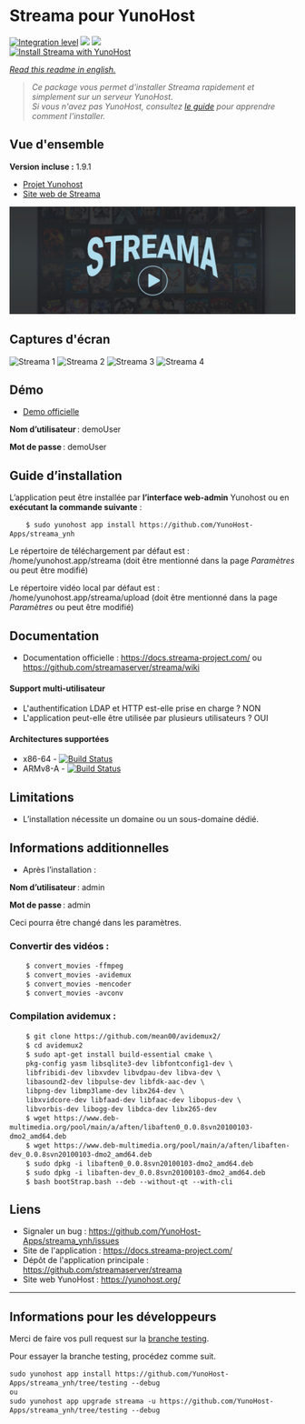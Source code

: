 # Streama pour YunoHost
[![Integration level](https://dash.yunohost.org/integration/streama.svg)](https://dash.yunohost.org/appci/app/streama) ![](https://ci-apps.yunohost.org/ci/badges/streama.status.svg) ![](https://ci-apps.yunohost.org/ci/badges/streama.maintain.svg)  
[![Install Streama with YunoHost](https://install-app.yunohost.org/install-with-yunohost.png)](https://install-app.yunohost.org/?app=streama)

*[Read this readme in english.](./README.md)* 

> *Ce package vous permet d'installer Streama rapidement et simplement sur un serveur YunoHost.  
Si vous n'avez pas YunoHost, consultez [le guide](https://yunohost.org/#/install) pour apprendre comment l'installer.*

## Vue d'ensemble

**Version incluse :** 1.9.1

- [Projet Yunohost](https://yunohost.org)
- [Site web de Streama](https://docs.streama-project.com/)

![](https://raw.githubusercontent.com/streamaserver/streama/master/design/banner2.png)


## Captures d'écran

![Streama 1](https://user-images.githubusercontent.com/51749973/96721582-9fb9f900-13ac-11eb-89b0-c20a6019c9c6.jpg)
![Streama 2](https://user-images.githubusercontent.com/51749973/96721578-9f216280-13ac-11eb-9f6c-94b4199f8eaf.jpg)
![Streama 3](https://user-images.githubusercontent.com/51749973/96721577-9f216280-13ac-11eb-935c-d083f4b010a2.jpg)
![Streama 4](https://user-images.githubusercontent.com/51749973/96721574-9df03580-13ac-11eb-9031-fb1c2dbfca9a.jpg)


## Démo


* [Demo officielle](https://streama.demo-version.net)

**Nom d’utilisateur** : demoUser

**Mot de passe** : demoUser



## Guide d’installation

  L’application peut être installée par **l’interface web-admin** Yunohost ou en **exécutant la commande suivante** :

        $ sudo yunohost app install https://github.com/YunoHost-Apps/streama_ynh
        
 
 Le répertoire de téléchargement par défaut est : /home/yunohost.app/streama (doit être mentionné dans la page *Paramètres* ou peut être modifié)
 
 Le répertoire vidéo local par défaut est : /home/yunohost.app/streama/upload (doit être mentionné dans la page *Paramètres* ou peut être modifié)
 

## Documentation

 * Documentation officielle : https://docs.streama-project.com/ ou https://github.com/streamaserver/streama/wiki


#### Support multi-utilisateur

* L'authentification LDAP et HTTP est-elle prise en charge ? NON
* L'application peut-elle être utilisée par plusieurs utilisateurs ? OUI

#### Architectures supportées

* x86-64 - [![Build Status](https://ci-apps.yunohost.org/ci/logsSTREAMA%20%28Apps%29.svg)](https://ci-apps.yunohost.org/ci/apps/streama/)
* ARMv8-A - [![Build Status](https://ci-apps-arm.yunohost.org/ci/logs/STREAMA%20%28Apps%29.svg)](https://ci-apps-arm.yunohost.org/ci/apps/streama/)

## Limitations

* L’installation nécessite un domaine ou un sous-domaine dédié.

## Informations additionnelles

* Après l’installation :

**Nom d’utilisateur** : admin

**Mot de passe** : admin

Ceci pourra être changé dans les paramètres.

### Convertir des vidéos :
 
        $ convert_movies -ffmpeg 
        $ convert_movies -avidemux
        $ convert_movies -mencoder
        $ convert_movies -avconv
        
### Compilation avidemux :

        $ git clone https://github.com/mean00/avidemux2/
        $ cd avidemux2
        $ sudo apt-get install build-essential cmake \
        pkg-config yasm libsqlite3-dev libfontconfig1-dev \
        libfribidi-dev libxvdev libvdpau-dev libva-dev \
        libasound2-dev libpulse-dev libfdk-aac-dev \
        libpng-dev libmp3lame-dev libx264-dev \
        libxvidcore-dev libfaad-dev libfaac-dev libopus-dev \
        libvorbis-dev libogg-dev libdca-dev libx265-dev
        $ wget https://www.deb-multimedia.org/pool/main/a/aften/libaften0_0.0.8svn20100103-dmo2_amd64.deb
        $ wget https://www.deb-multimedia.org/pool/main/a/aften/libaften-dev_0.0.8svn20100103-dmo2_amd64.deb
        $ sudo dpkg -i libaften0_0.0.8svn20100103-dmo2_amd64.deb
        $ sudo dpkg -i libaften-dev_0.0.8svn20100103-dmo2_amd64.deb
        $ bash bootStrap.bash --deb --without-qt --with-cli



## Liens

 * Signaler un bug : https://github.com/YunoHost-Apps/streama_ynh/issues
 * Site de l'application : https://docs.streama-project.com/
 * Dépôt de l'application principale : https://github.com/streamaserver/streama
 * Site web YunoHost : https://yunohost.org/

---

Informations pour les développeurs
----------------

Merci de faire vos pull request sur la [branche testing](https://github.com/YunoHost-Apps/streama_ynh/tree/testing).

Pour essayer la branche testing, procédez comme suit.
```
sudo yunohost app install https://github.com/YunoHost-Apps/streama_ynh/tree/testing --debug
ou
sudo yunohost app upgrade streama -u https://github.com/YunoHost-Apps/streama_ynh/tree/testing --debug
```
